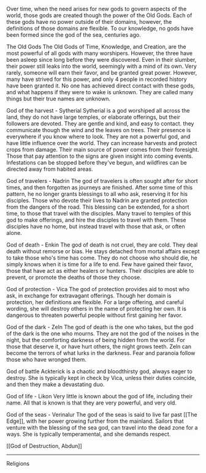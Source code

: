 
Over time, when the need arises for new gods to govern aspects of the world, those gods are created though the power of the Old Gods. Each of these gods have no power outside of their domains, however, the definitions of those domains are flexible. To our knowledge, no gods have been formed since the god of the sea, centuries ago.

The Old Gods
	The Old Gods of Time, Knowledge, and Creation, are the most powerful of all gods with many worshipers. However, the three have been asleep since long before they were discovered. Even in their slumber, their power still leaks into the world, seemingly with a mind of its own. Very rarely, someone will earn their favor, and be granted great power. However, many have strived for this power, and only 4 people in recorded history have been granted it. 
	No one has achieved direct contact with these gods, and what happens if they were to wake is unknown. They are called many things but their true names are unknown. 

God of the harvest - Sytherial
	Sytherial is a god worshiped all across the land, they do not have large temples, or elaborate offerings, but their followers are devoted. They are gentle and kind, and easy to contact. they communicate though the wind and the leaves on trees. Their presence is everywhere if you know where to look. They are not a powerful god, and have little influence over the world. They can increase harvests and protect crops from damage. Their main source of power comes from their foresight. Those that pay attention to the signs are given insight into coming events. Infestations can be stopped before they've begun, and wildfires can be directed away from habited areas. 

God of travelers - Nadrin
	The god of travelers is often sought after for short times, and then forgotten as journeys are finished. After some time of this pattern, he no longer grants blessings to all who ask, reserving it for his disciples. Those who devote their lives to Nadrin are granted protection from the dangers of the road. This blessing can be extended, for a short time, to those that travel with the disciples. Many travel to temples of this god to make offerings, and hire the disciples to travel with them. These disciples have no home, but instead travel with those that ask, or often alone.

God of death - Enkin
	The god of death is not cruel, they are cold. They deal death without remorse or bias. He stays detached from mortal affairs except to take those who's time has come. They do not choose who should die, he simply knows when it is time for a life to end. Few have gained their favor, those that have act as either healers or hunters. Their disciples are able to prevent, or promote the deaths of those they choose.

God of protection - Vica
	The god of protection provides aid to most who ask, in exchange for extravagant offerings. Though her domain is protection, her definitions are flexible. For a large offering, and careful wording, she will destroy others in the name of protecting her own. It is dangerous to threaten powerful people without first gaining her favor.

God of the dark - Zeln
	The god of death is the one who takes, but the god of the dark is the one who mourns. They are not the god of the noises in the night, but the comforting darkness of being hidden from the world. For those that deserve it, or have hurt others, the night grows teeth. Zeln can become the terrors of what lurks in the darkness. Fear and paranoia follow those who have wronged them.

God of battle
	Ackterick is a chaotic and bloodthirsty god, always eager to destroy. She is typically kept in check by Vica, unless their duties coincide, and then they make a devastating duo.

God of life - Likon
	Very little is known about the god of life, including their name. All that is known is that they are very powerful, and very old.

God of the seas - Verinalur
	The god of the seas is said to live far past [[The Edge]], with her power growing further from the mainland. Sailors that venture with the blessing of the sea god, can travel into the dead zone for a ways. She is typically temperamental, and she demands respect. 

[[God of Destruction, Abdun]]

_____
Religions 


